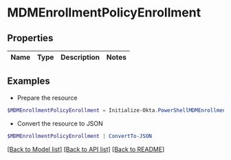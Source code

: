 # MDMEnrollmentPolicyEnrollment
## Properties

Name | Type | Description | Notes
------------ | ------------- | ------------- | -------------

## Examples

- Prepare the resource
```powershell
$MDMEnrollmentPolicyEnrollment = Initialize-Okta.PowerShellMDMEnrollmentPolicyEnrollment 
```

- Convert the resource to JSON
```powershell
$MDMEnrollmentPolicyEnrollment | ConvertTo-JSON
```

[[Back to Model list]](../README.md#documentation-for-models) [[Back to API list]](../README.md#documentation-for-api-endpoints) [[Back to README]](../README.md)

